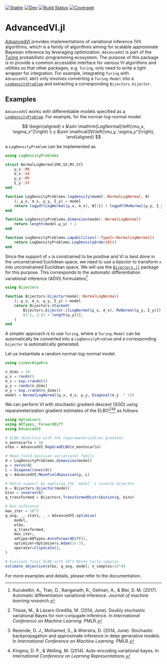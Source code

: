 [![Stable](https://img.shields.io/badge/docs-stable-blue.svg)](https://turinglang.org/AdvancedVI.jl/stable/)
[![Dev](https://img.shields.io/badge/docs-dev-blue.svg)](https://turinglang.org/AdvancedVI.jl/dev/)
[![Build Status](https://github.com/TuringLang/AdvancedVI.jl/actions/workflows/CI.yml/badge.svg?branch=master)](https://github.com/TuringLang/AdvancedVI.jl/actions/workflows/CI.yml?query=branch%3Amaster)
[![Coverage](https://codecov.io/gh/TuringLang/AdvancedVI.jl/branch/master/graph/badge.svg)](https://codecov.io/gh/TuringLang/AdvancedVI.jl)

# AdvancedVI.jl

[AdvancedVI](https://github.com/TuringLang/AdvancedVI.jl) provides implementations of variational inference (VI) algorithms, which is a family of algorithms aiming for scalable approximate Bayesian inference by leveraging optimization.
`AdvancedVI` is part of the [Turing](https://turinglang.org/stable/) probabilistic programming ecosystem.
The purpose of this package is to provide a common accessible interface for various VI algorithms and utilities so that other packages, e.g. `Turing`, only need to write a light wrapper for integration.
For example, integrating `Turing` with  `AdvancedVI.ADVI` only involves converting a `Turing.Model` into a [`LogDensityProblem`](https://github.com/tpapp/LogDensityProblems.jl) and extracting a corresponding `Bijectors.bijector`.

## Examples

`AdvancedVI` works with differentiable models specified as a [`LogDensityProblem`](https://github.com/tpapp/LogDensityProblems.jl).
For example, for the normal-log-normal model:

$$
\begin{aligned}
x &\sim \mathrm{LogNormal}\left(\mu_x, \sigma_x^2\right) \\
y &\sim \mathcal{N}\left(\mu_y, \sigma_y^2\right),
\end{aligned}
$$

a `LogDensityProblem` can be implemented as

```julia
using LogDensityProblems

struct NormalLogNormal{MX,SX,MY,SY}
    μ_x::MX
    σ_x::SX
    μ_y::MY
    Σ_y::SY
end

function LogDensityProblems.logdensity(model::NormalLogNormal, θ)
    (; μ_x, σ_x, μ_y, Σ_y) = model
    return logpdf(LogNormal(μ_x, σ_x), θ[1]) + logpdf(MvNormal(μ_y, Σ_y), θ[2:end])
end

function LogDensityProblems.dimension(model::NormalLogNormal)
    return length(model.μ_y) + 1
end

function LogDensityProblems.capabilities(::Type{<:NormalLogNormal})
    return LogDensityProblems.LogDensityOrder{0}()
end
```

Since the support of `x` is constrained to be positive and VI is best done in the unconstrained Euclidean space, we need to use a *bijector* to transform `x` into unconstrained Euclidean space. We will use the [`Bijectors.jl`](https://github.com/TuringLang/Bijectors.jl) package for this purpose.
This corresponds to the automatic differentiation variational inference (ADVI) formulation[^KTRGB2017].

```julia
using Bijectors

function Bijectors.bijector(model::NormalLogNormal)
    (; μ_x, σ_x, μ_y, Σ_y) = model
    return Bijectors.Stacked(
        Bijectors.bijector.([LogNormal(μ_x, σ_x), MvNormal(μ_y, Σ_y)]),
        [1:1, 2:(1 + length(μ_y))],
    )
end
```

A simpler approach is to use `Turing`, where a `Turing.Model` can be automatically be converted into a `LogDensityProblem` and a corresponding `bijector` is automatically generated.

Let us instantiate a random normal-log-normal model.

```julia
using LinearAlgebra

n_dims = 10
μ_x = randn()
σ_x = exp.(randn())
μ_y = randn(n_dims)
σ_y = exp.(randn(n_dims))
model = NormalLogNormal(μ_x, σ_x, μ_y, Diagonal(σ_y .^ 2))
```

We can perform VI with stochastic gradient descent (SGD) using reparameterization gradient estimates of the ELBO[^TL2014][^RMW2014][^KW2014] as follows:

```julia
using Optimisers
using ADTypes, ForwardDiff
using AdvancedVI

# ELBO objective with the reparameterization gradient
n_montecarlo = 10
elbo = AdvancedVI.RepGradELBO(n_montecarlo)

# Mean-field Gaussian variational family
d = LogDensityProblems.dimension(model)
μ = zeros(d)
L = Diagonal(ones(d))
q = AdvancedVI.MeanFieldGaussian(μ, L)

# Match support by applying the `model`'s inverse bijector
b = Bijectors.bijector(model)
binv = inverse(b)
q_transformed = Bijectors.TransformedDistribution(q, binv)

# Run inference
max_iter = 10^3
q_avg, _, stats, _ = AdvancedVI.optimize(
    model,
    elbo,
    q_transformed,
    max_iter;
    adtype=ADTypes.AutoForwardDiff(),
    optimizer=Optimisers.Adam(1e-3),
    operator=ClipScale(),
)

# Evaluate final ELBO with 10^3 Monte Carlo samples
estimate_objective(elbo, q_avg, model; n_samples=10^4)
```

For more examples and details, please refer to the documentation.

[^TL2014]: Titsias, M., & Lázaro-Gredilla, M. (2014, June). Doubly stochastic variational Bayes for non-conjugate inference. In *International Conference on Machine Learning*. PMLR.
[^RMW2014]: Rezende, D. J., Mohamed, S., & Wierstra, D. (2014, June). Stochastic backpropagation and approximate inference in deep generative models. In *International Conference on Machine Learning*. PMLR.
[^KW2014]: Kingma, D. P., & Welling, M. (2014). Auto-encoding variational bayes. In *International Conference on Learning Representations*.
[^KTRGB2017]: Kucukelbir, A., Tran, D., Ranganath, R., Gelman, A., & Blei, D. M. (2017). Automatic differentiation variational inference. *Journal of machine learning research*.
